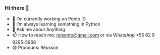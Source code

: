 ### Hi there 👋

- 🔭 I’m currently working on Ponto iD
- 🌱 I’m always learning something in Python
- 💬 Ask me about Anything
- 📫 How to reach me: relsonto@gmail.com or via WhatsApp +55 62 9 8295-5968
- 😄 Pronouns: Réusson
